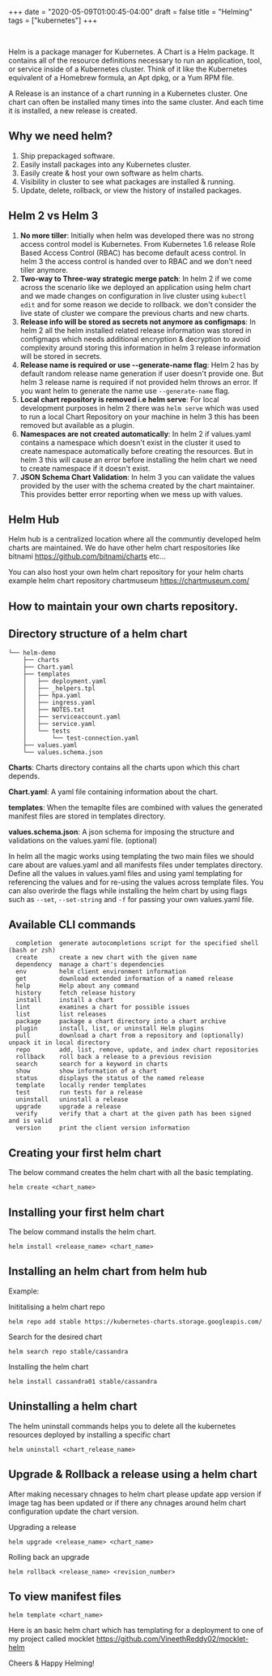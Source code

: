 +++
date = "2020-05-09T01:00:45-04:00"
draft = false
title = "Helming"
tags = ["kubernetes"]
+++

<br>

Helm is a package manager for Kubernetes. A Chart is a Helm package. It contains all of the resource definitions necessary to run an application, tool, or service inside of a Kubernetes cluster. Think of it like the Kubernetes equivalent of a Homebrew formula, an Apt dpkg, or a Yum RPM file.

A Release is an instance of a chart running in a Kubernetes cluster. One chart can often be installed many times into the same cluster. And each time it is installed, a new release is created. 

## Why we need helm?

1. Ship prepackaged software.
2. Easily install packages into any Kubernetes cluster.
3. Easily create & host your own software as helm charts.
4. Visibility in cluster to see what packages are installed & running.
5. Update, delete, rollback, or view the history of installed packages. 


## Helm 2 vs Helm 3

1. **No more tiller**: Initially when helm was developed there was no strong access control model is Kubernetes. From Kubernetes 1.6 release Role Based Access Control (RBAC) has become default acess control. In helm 3 the access control is handed over to RBAC and we don't need tiller anymore. 
2. **Two-way to Three-way strategic merge patch**: In helm 2 if we come across the scenario like we deployed an application using helm chart and we made changes on configuration in live cluster using ```kubectl edit``` and for some reason we decide to rollback. we don't consider the live state of cluster we compare the previous charts and new charts.
3. **Release info will be stored as secrets not anymore as configmaps**: In helm 2 all the helm installed related release information was stored in configmaps which needs additional encryption & decryption to avoid complexity around storing this information in helm 3 release information will be stored in secrets.
4. **Release name is required or use --generate-name flag**: Helm 2 has by default random release name generation if user doesn't provide one. But helm 3 release name is required if not provided helm throws an error. If you want helm to generate the name use ```--generate-name``` flag.   
5. **Local chart repository is removed i.e helm serve**: For local development purposes in helm 2 there was ```helm serve``` which was used to run a local Chart Repository on your machine in helm 3 this has been removed but available as a plugin. 
6. **Namespaces are not created automatically**: In helm 2 if values.yaml contains a namespace which doesn't exist in the cluster it used to create namespace automatically before creating the resources. But in helm 3 this will cause an error before installing the helm chart we need to create namespace if it doesn't exist.
7. **JSON Schema Chart Validation**: In helm 3 you can validate the values provided by the user with the schema created by the chart maintainer. This provides better error reporting when we mess up with values.


## Helm Hub

Helm hub is a centralized location where all the communtiy developed helm charts are maintained. We do have other helm chart respositories like bitnami https://github.com/bitnami/charts etc...

You can also host your own helm chart repository for your helm charts example helm chart repository chartmuseum https://chartmuseum.com/

## How to maintain your own charts repository.

## Directory structure of a helm chart

```
└── helm-demo
    ├── charts
    ├── Chart.yaml
    ├── templates
    │   ├── deployment.yaml
    │   ├── _helpers.tpl
    │   ├── hpa.yaml
    │   ├── ingress.yaml
    │   ├── NOTES.txt
    │   ├── serviceaccount.yaml
    │   ├── service.yaml
    │   └── tests
    │       └── test-connection.yaml
    ├── values.yaml
    └── values.schema.json
```
**Charts**: Charts directory contains all the charts upon which this chart depends.

**Chart.yaml**: A yaml file containing information about the chart.

**templates**: When the temaplte files are combined with values the generated manifest files are stored in templates directory.

**values.schema.json**: A json schema for imposing the structure and validations on the values.yaml file. (optional)

In helm all the magic works using templating the two main files we should care about are values.yaml and all manifests files under templates directory. Define all the values in values.yaml files and using yaml templating for referencing the values and for re-using the values across template files. You can also overirde the flags while installing the helm chart by using flags such as ```--set```, ```--set-string``` and ```-f``` for passing your own values.yaml file.

## Available CLI commands

```
  completion  generate autocompletions script for the specified shell (bash or zsh)
  create      create a new chart with the given name
  dependency  manage a chart's dependencies
  env         helm client environment information
  get         download extended information of a named release
  help        Help about any command
  history     fetch release history
  install     install a chart
  lint        examines a chart for possible issues
  list        list releases
  package     package a chart directory into a chart archive
  plugin      install, list, or uninstall Helm plugins
  pull        download a chart from a repository and (optionally) unpack it in local directory
  repo        add, list, remove, update, and index chart repositories
  rollback    roll back a release to a previous revision
  search      search for a keyword in charts
  show        show information of a chart
  status      displays the status of the named release
  template    locally render templates
  test        run tests for a release
  uninstall   uninstall a release
  upgrade     upgrade a release
  verify      verify that a chart at the given path has been signed and is valid
  version     print the client version information
```

## Creating your first helm chart

The below command creates the helm chart with all the basic templating. 

```
helm create <chart_name>
```

## Installing your first helm chart

The below command installs the helm chart. 

```
helm install <release_name> <chart_name>
```

## Installing an helm chart from helm hub

Example:

Inititalising a helm chart repo

```
helm repo add stable https://kubernetes-charts.storage.googleapis.com/
```

Search for the desired chart

```
helm search repo stable/cassandra
```

Installing the helm chart

```
helm install cassandra01 stable/cassandra
```


## Uninstalling a helm chart

The helm uninstall commands helps you to delete all the kubernetes resources deployed by installing a specific chart

```
helm uninstall <chart_release_name>
```

## Upgrade & Rollback a release using a helm chart

After making necessary chnages to helm chart please update app version if image tag has been updated or if there any chnages around helm chart configuration update the chart version.

Upgrading a release

```
helm upgrade <release_name> <chart_name>
```

Rolling back an upgrade 

```
helm rollback <release_name> <revision_number>
```

## To view manifest files

```
helm template <chart_name>
```

Here is an basic helm chart which has templating for a deployment to one of my project called mocklet https://github.com/VineethReddy02/mocklet-helm

Cheers & Happy Helming!